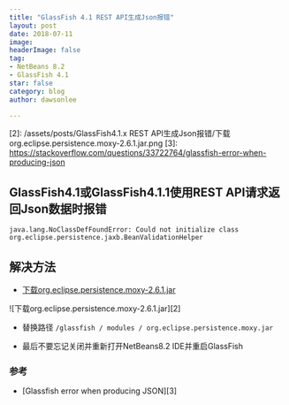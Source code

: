 ```yaml
---
title: "GlassFish 4.1 REST API生成Json报错"
layout: post
date: 2018-07-11
image: 
headerImage: false
tag:
- NetBeans 8.2
- GlassFish 4.1
star: false
category: blog
author: dawsonlee

---
```


  [1]:  http://book2s.com/java/jar/o/org-eclipse-persistence-moxy/download-org.eclipse.persistence.moxy-2.6.1.html   "下载org.eclipse.persistence.moxy-2.6.1"
  [2]:  /assets/posts/GlassFish4.1.x REST API生成Json报错/下载org.eclipse.persistence.moxy-2.6.1.jar.png
  [3]:  https://stackoverflow.com/questions/33722764/glassfish-error-when-producing-json


##  GlassFish4.1或GlassFish4.1.1使用REST API请求返回Json数据时报错

	java.lang.NoClassDefFoundError: Could not initialize class org.eclipse.persistence.jaxb.BeanValidationHelper

##  解决方法

*  [下载org.eclipse.persistence.moxy-2.6.1.jar][1]

![下载org.eclipse.persistence.moxy-2.6.1.jar][2]

*  替换路径 `/glassfish / modules / org.eclipse.persistence.moxy.jar`

*  最后不要忘记关闭并重新打开NetBeans8.2 IDE并重启GlassFish

### 参考
*  [Glassfish error when producing JSON][3]
